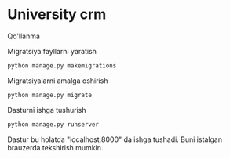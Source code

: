 # University crm

Qo'llanma

Migratsiya fayllarni yaratish
```bash
python manage.py makemigrations
```
Migratsiyalarni amalga oshirish
```bash
python manage.py migrate
```
Dasturni ishga tushurish
```bash
python manage.py runserver
```

Dastur bu holatda "localhost:8000" da ishga tushadi. Buni istalgan brauzerda tekshirish mumkin.
